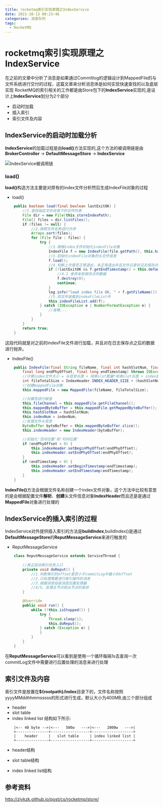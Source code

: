 ```yaml
---
title: rocketmq索引实现原理之IndexService
date: 2021-10-13 00:23:46
categories: 消息队列
tags:
  - RocketMQ
---
```


# rocketmq索引实现原理之IndexService

在之前的文章中分析了消息是如果通过Commitlog的逻辑设计到MappedFile的与文件系统进行交付的过程，这篇文章来分析消息体是如何实现快速查找的以及底层实现
RocketMQ的索引相关的工作都是由Store包下的<B>IndexService</B>实现的,是设计上<B>IndexService</B>划分为2个部分
- 启动时加载
- 插入索引
- 索引文件及内容

## IndexService的启动时加载分析
<B>IndexService</B>的加载过程是由<B>load()</B>方法实现的,这个方法的被调用链是由
<B>BrokerController</B> -> <B>DefaultMessageStore</B> -> <B>IndexService</B>

![IndexService被调用链](https://i.loli.net/2021/10/17/KA9awWtHXcfGjRL.jpg)


### load()
<B>load()</B>构造方法主要是对原有的index文件分析然后生成IndexFile对象的过程

- load()
```java
    public boolean load(final boolean lastExitOK) {
        //1.查找指定文件目录下的文件列表
        File dir = new File(this.storeIndexPath);
        File[] files = dir.listFiles();
        if (files != null) {
            //2.按照文件名称进行升序
            Arrays.sort(files);
            for (File file : files) {
                try {
                    //3.根据index文件初始化indexFile对象
                    IndexFile f = new IndexFile(file.getPath(), this.hashSlotNum, this.indexNum, 0, 0);
                    //3.初始化indexFile对象的头文件信息
                    f.load();
                    //4.判断上次是否正常退出，未正常退出并且文件记录在日志保存点之后的进行舍弃
                    if (!lastExitOK && f.getEndTimestamp() > this.defaultMessageStore.getStoreCheckpoint().getIndexMsgTimestamp()) {
                        //4.1 舍弃未到保存点的数据
                        f.destroy(0);
                        continue;
                    }
                    log.info("load index file OK, " + f.getFileName());
                    //5.将文件装载到indexFileList中
                    this.indexFileList.add(f);
                } catch (IOException e | NumberFormatException e) {
                    //省略...
                }
            }
        }
        return true;
    }
```
这段代码就是对之前的indexFile文件进行加载，并且对在日志保存点之后的数据进行抛弃。


- IndexFile()

```java
    public IndexFile(final String fileName, final int hashSlotNum, final int indexNum,
        final long endPhyOffset, final long endTimestamp) throws IOException {
        //计算index文件大小 = 头信息长度 + 哈希slot数量*哈希slot长度 + index数量*index长度
        int fileTotalSize = IndexHeader.INDEX_HEADER_SIZE + (hashSlotNum * hashSlotSize) + (indexNum * indexSize);
        //创建mappedFile对象
        this.mappedFile = new MappedFile(fileName, fileTotalSize);

        //对属性进行赋值
        this.fileChannel = this.mappedFile.getFileChannel();
        this.mappedByteBuffer = this.mappedFile.getMappedByteBuffer();
        this.hashSlotNum = hashSlotNum;
        this.indexNum = indexNum;
        //处理文件头信息
        ByteBuffer byteBuffer = this.mappedByteBuffer.slice();
        this.indexHeader = new IndexHeader(byteBuffer);

        //初始化'空间位置'和'时间位置'
        if (endPhyOffset > 0) {
            this.indexHeader.setBeginPhyOffset(endPhyOffset);
            this.indexHeader.setEndPhyOffset(endPhyOffset);
        }
        if (endTimestamp > 0) {
            this.indexHeader.setBeginTimestamp(endTimestamp);
            this.indexHeader.setEndTimestamp(endTimestamp);
        }
    }
```

<B>IndexFile()</B>方法会根据文件名称创建一个index文件对象，这个方法中比较有意思的是会根据配置文件<B>解析</B>、<B>创建</B>头文件信息对象<B>IndexHeader</B>而且还是是通过<B>MappedFile</B>对象进行处理的


## IndexService的插入索引的过程
IndexService对外提供插入索引的方法是<B>buildIndex</B>,buildIndex()是通过<B>DefaultMessageStore</B>的<B>ReputMessageService</B>来进行触发的


- ReputMessageService

```java
    class ReputMessageService extends ServiceThread {
        
        //真正启动索引任务入口
        private void doReput() {
            //1.判断索引的offset是否小于commitLog中最小的offset
            //2.只处理需要进行索引操作的消息
            //3.根据消息组装消息后置处理器
            //4/5。处理主节点和从节点的差异
        }

        @Override
        public void run() {
            while (!this.isStopped()) {
                try {
                    Thread.sleep(1);
                    this.doReput();
                } catch (Exception e) {
                }
            }
        }
    }
```
在<B>ReputMessageService</B>可以看到是使用一个循环每隔1s去查询一次commitLog文件中需要进行后置处理的消息来进行处理

## 索引文件及内容
索引文件是放置在<B>${rootpath}/index</B>目录下的，文件名称按照yyyyMMddhhmmsssss的形式进行生成，默认大小为400MB,由三个部分组成
- header
- slot table
- index linked list
结构如下所示:

```
    |<-- 40 byte -->|<---   500w   --->|<---   2000w   --->|
    +---------------+------------------+-------------------+
    |    header     |   slot table     | index linked list |
    +---------------+------------------+-------------------+
```

- header结构



- slot table结构




- index linked list结构


## 参考资料
http://zjykzk.github.io/post/cs/rocketmq/store/
